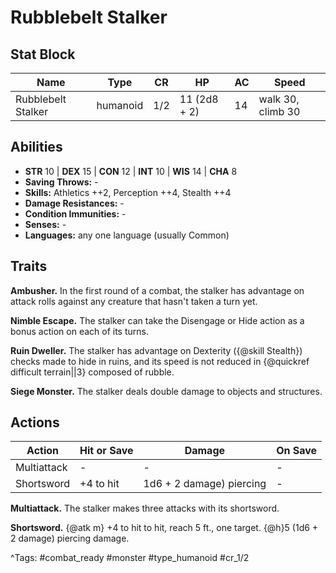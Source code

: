 # Rubblebelt Stalker

## Stat Block

| Name | Type | CR | HP | AC | Speed |
|------|------|----|----|----|-------|
| Rubblebelt Stalker | humanoid | 1/2 | 11 (2d8 + 2) | 14 | walk 30, climb 30 |

## Abilities

- **STR** 10 | **DEX** 15 | **CON** 12 | **INT** 10 | **WIS** 14 | **CHA** 8
- **Saving Throws:** -  
- **Skills:** Athletics ++2, Perception ++4, Stealth ++4  
- **Damage Resistances:** -  
- **Condition Immunities:** -  
- **Senses:** -  
- **Languages:** any one language (usually Common)

## Traits

**Ambusher.** In the first round of a combat, the stalker has advantage on attack rolls against any creature that hasn't taken a turn yet.

**Nimble Escape.** The stalker can take the Disengage or Hide action as a bonus action on each of its turns.

**Ruin Dweller.** The stalker has advantage on Dexterity ({@skill Stealth}) checks made to hide in ruins, and its speed is not reduced in {@quickref difficult terrain||3} composed of rubble.

**Siege Monster.** The stalker deals double damage to objects and structures.


## Actions

| Action | Hit or Save | Damage | On Save |
|--------|--------------|--------|----------|
| Multiattack | - | - | - |
| Shortsword | +4 to hit | 1d6 + 2 damage) piercing | - |

**Multiattack.** The stalker makes three attacks with its shortsword.

**Shortsword.** {@atk m} +4 to hit to hit, reach 5 ft., one target. {@h}5 (1d6 + 2 damage) piercing damage.


^Tags: #combat_ready #monster #type_humanoid #cr_1/2